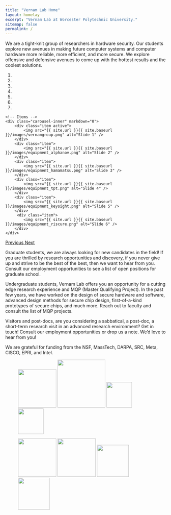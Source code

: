 ```yaml
---
title: "Vernam Lab Home"
layout: homelay
excerpt: "Vernam Lab at Worcester Polytechnic University."
sitemap: false
permalink: /
---
```


We are a tight-knit group of researchers in hardware security. Our
students explore new avenues in making future computer systems and
computer hardware more reliable, more efficient, and more secure. We
explore offensive and defensive avenues to come up with the hottest
results and the coolest solutions.

<div markdown="0" id="carousel" class="carousel slide" data-ride="carousel" data-interval="4000" data-pause="hover" >
    <!-- Menu -->
    <ol class="carousel-indicators">
        <li data-target="#carousel" data-slide-to="0" class="active"></li>
        <li data-target="#carousel" data-slide-to="1"></li>
        <li data-target="#carousel" data-slide-to="2"></li>
        <li data-target="#carousel" data-slide-to="3"></li>
        <li data-target="#carousel" data-slide-to="4"></li>
        <li data-target="#carousel" data-slide-to="5"></li>
        <li data-target="#carousel" data-slide-to="6"></li>
    </ol>

    <!-- Items -->
    <div class="carousel-inner" markdown="0">
        <div class="item active">
            <img src="{{ site.url }}{{ site.baseurl }}/images/vernamgroup.png" alt="Slide 1" />
        </div>
        <div class="item">
            <img src="{{ site.url }}{{ site.baseurl }}/images/equipment_alphanov.png" alt="Slide 2" />
        </div>
        <div class="item">
            <img src="{{ site.url }}{{ site.baseurl }}/images/equipment_hamamatsu.png" alt="Slide 3" />
        </div>
        <div class="item">
            <img src="{{ site.url }}{{ site.baseurl }}/images/equipment_tpt.png" alt="Slide 4" />
        </div>
        <div class="item">
            <img src="{{ site.url }}{{ site.baseurl }}/images/equipment_keysight.png" alt="Slide 5" />
        </div>
         <div class="item">
            <img src="{{ site.url }}{{ site.baseurl }}/images/equipment_riscure.png" alt="Slide 6" />
        </div>
    </div>
  <a class="left carousel-control" href="#carousel" role="button" data-slide="prev">
    <span class="glyphicon glyphicon-chevron-left" aria-hidden="true"></span>
    <span class="sr-only">Previous</span>
  </a>
  <a class="right carousel-control" href="#carousel" role="button" data-slide="next">
    <span class="glyphicon glyphicon-chevron-right" aria-hidden="true"></span>
    <span class="sr-only">Next</span>
  </a>
</div>


Graduate students, we are always looking for new candidates in the
field! If you are thrilled by research opportunities and discovery, if
you never give up and strive to be the best of the best, then we want
to hear from you. Consult our employment opportunities to see a list
of open positions for graduate school.

Undergraduate students, Vernam Lab offers you an opportunity for a
cutting edge research experience and MQP (Master Qualifying
Project). In the past few years, we have worked on the design of
secure hardware and software, advanced design methods for secure chip
design, first-of-a-kind prototypes of secure chips, and much
more. Reach out to faculty and consult the list of MQP projects.

Visitors and post-docs, are you considering a sabbatical, a post-doc,
a short-term research visit in an advanced research environment? Get
in touch! Consult our employment opportunities or drop us a note. We’d
love to hear from you!

We are grateful for funding from the NSF, MassTech, DARPA, SRC, Meta, CISCO, EPRI, and Intel.

<figure class="fourth">
  <img src="{{ site.url }}{{ site.baseurl }}/images/logo_nsf.png" style="width: 120px">
  <img src="{{ site.url }}{{ site.baseurl }}/images/logo_masstech.png" style="width: 150px">
  <img src="{{ site.url }}{{ site.baseurl }}/images/logo_src.png" style="width: 80px">
  <img src="{{ site.url }}{{ site.baseurl }}/images/logo_cisco.png" style="width: 80px">
</figure>

<figure class="fourth">
  <img src="{{ site.url }}{{ site.baseurl }}/images/logo_darpa.png" style="width: 120px">
  <img src="{{ site.url }}{{ site.baseurl }}/images/logo_intel.png" style="width: 120px">
  <img src="{{ site.url }}{{ site.baseurl }}/images/logo_epri.png" style="width: 100px">
  <img src="{{ site.url }}{{ site.baseurl }}/images/logo_meta.png" style="width: 100px">
</figure>
